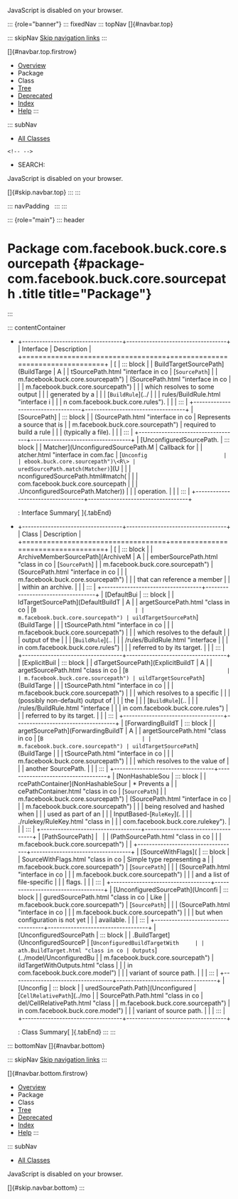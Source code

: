 <div>

JavaScript is disabled on your browser.

</div>

::: {role="banner"}
::: fixedNav
::: topNav
[]{#navbar.top}

::: skipNav
[Skip navigation links](#skip.navbar.top "Skip navigation links")
:::

[]{#navbar.top.firstrow}

-   [Overview](../../../../../index.html)
-   Package
-   Class
-   [Tree](package-tree.html)
-   [Deprecated](../../../../../deprecated-list.html)
-   [Index](../../../../../index-all.html)
-   [Help](../../../../../help-doc.html)
:::

::: subNav
-   [All Classes](../../../../../allclasses.html)

```{=html}
<!-- -->
```
-   SEARCH:

<div>

<div>

JavaScript is disabled on your browser.

</div>

</div>

[]{#skip.navbar.top}
:::
:::

::: navPadding
 
:::
:::

::: {role="main"}
::: header
# Package com.facebook.buck.core.sourcepath {#package-com.facebook.buck.core.sourcepath .title title="Package"}
:::

::: contentContainer
-   +-----------------------------------+-----------------------------------+
    | Interface                         | Description                       |
    +===================================+===================================+
    | [                                 | ::: block                         |
    | BuildTargetSourcePath](BuildTarge | A                                 |
    | tSourcePath.html "interface in co | [`SourcePath`]                    |
    | m.facebook.buck.core.sourcepath") | (SourcePath.html "interface in co |
    |                                   | m.facebook.buck.core.sourcepath") |
    |                                   | which resolves to some output     |
    |                                   | generated by a                    |
    |                                   | [`BuildRule`](../                 |
    |                                   | rules/BuildRule.html "interface i |
    |                                   | n com.facebook.buck.core.rules"). |
    |                                   | :::                               |
    +-----------------------------------+-----------------------------------+
    | [SourcePath]                      | ::: block                         |
    | (SourcePath.html "interface in co | Represents a source that is       |
    | m.facebook.buck.core.sourcepath") | required to build a rule          |
    |                                   | (typically a file).               |
    |                                   | :::                               |
    +-----------------------------------+-----------------------------------+
    | [UnconfiguredSourcePath.          | ::: block                         |
    | Matcher](UnconfiguredSourcePath.M | Callback for                      |
    | atcher.html "interface in com.fac | [`Unconfig                        |
    | ebook.buck.core.sourcepath")\<R\> | uredSourcePath.match(Matcher)`](U |
    |                                   | nconfiguredSourcePath.html#match( |
    |                                   | com.facebook.buck.core.sourcepath |
    |                                   | .UnconfiguredSourcePath.Matcher)) |
    |                                   | operation.                        |
    |                                   | :::                               |
    +-----------------------------------+-----------------------------------+

    : Interface Summary[ ]{.tabEnd}

-   +-----------------------------------+-----------------------------------+
    | Class                             | Description                       |
    +===================================+===================================+
    | [                                 | ::: block                         |
    | ArchiveMemberSourcePath](ArchiveM | A                                 |
    | emberSourcePath.html "class in co | [`SourcePath`]                    |
    | m.facebook.buck.core.sourcepath") | (SourcePath.html "interface in co |
    |                                   | m.facebook.buck.core.sourcepath") |
    |                                   | that can reference a member       |
    |                                   | within an archive.                |
    |                                   | :::                               |
    +-----------------------------------+-----------------------------------+
    | [DefaultBui                       | ::: block                         |
    | ldTargetSourcePath](DefaultBuildT | A                                 |
    | argetSourcePath.html "class in co | [`B                               |
    | m.facebook.buck.core.sourcepath") | uildTargetSourcePath`](BuildTarge |
    |                                   | tSourcePath.html "interface in co |
    |                                   | m.facebook.buck.core.sourcepath") |
    |                                   | which resolves to the default     |
    |                                   | output of the                     |
    |                                   | [`BuildRule`](..                  |
    |                                   | /rules/BuildRule.html "interface  |
    |                                   | in com.facebook.buck.core.rules") |
    |                                   | referred to by its target.        |
    |                                   | :::                               |
    +-----------------------------------+-----------------------------------+
    | [ExplicitBuil                     | ::: block                         |
    | dTargetSourcePath](ExplicitBuildT | A                                 |
    | argetSourcePath.html "class in co | [`B                               |
    | m.facebook.buck.core.sourcepath") | uildTargetSourcePath`](BuildTarge |
    |                                   | tSourcePath.html "interface in co |
    |                                   | m.facebook.buck.core.sourcepath") |
    |                                   | which resolves to a specific      |
    |                                   | (possibly non-default) output of  |
    |                                   | the                               |
    |                                   | [`BuildRule`](..                  |
    |                                   | /rules/BuildRule.html "interface  |
    |                                   | in com.facebook.buck.core.rules") |
    |                                   | referred to by its target.        |
    |                                   | :::                               |
    +-----------------------------------+-----------------------------------+
    | [ForwardingBuildT                 | ::: block                         |
    | argetSourcePath](ForwardingBuildT | A                                 |
    | argetSourcePath.html "class in co | [`B                               |
    | m.facebook.buck.core.sourcepath") | uildTargetSourcePath`](BuildTarge |
    |                                   | tSourcePath.html "interface in co |
    |                                   | m.facebook.buck.core.sourcepath") |
    |                                   | which resolves to the value of    |
    |                                   | another SourcePath.               |
    |                                   | :::                               |
    +-----------------------------------+-----------------------------------+
    | [NonHashableSou                   | ::: block                         |
    | rcePathContainer](NonHashableSour | \* Prevents a                     |
    | cePathContainer.html "class in co | [`SourcePath`]                    |
    | m.facebook.buck.core.sourcepath") | (SourcePath.html "interface in co |
    |                                   | m.facebook.buck.core.sourcepath") |
    |                                   | being resolved and hashed when    |
    |                                   | used as part of an                |
    |                                   | InputBased-[`RuleKey`](.          |
    |                                   | ./rulekey/RuleKey.html "class in  |
    |                                   | com.facebook.buck.core.rulekey"). |
    |                                   | :::                               |
    +-----------------------------------+-----------------------------------+
    | [PathSourcePath]                  |                                   |
    | (PathSourcePath.html "class in co |                                   |
    | m.facebook.buck.core.sourcepath") |                                   |
    +-----------------------------------+-----------------------------------+
    | [SourceWithFlags](                | ::: block                         |
    | SourceWithFlags.html "class in co | Simple type representing a        |
    | m.facebook.buck.core.sourcepath") | [`SourcePath`]                    |
    |                                   | (SourcePath.html "interface in co |
    |                                   | m.facebook.buck.core.sourcepath") |
    |                                   | and a list of file-specific       |
    |                                   | flags.                            |
    |                                   | :::                               |
    +-----------------------------------+-----------------------------------+
    | [UnconfiguredSourcePath](Unconfi  | ::: block                         |
    | guredSourcePath.html "class in co | Like                              |
    | m.facebook.buck.core.sourcepath") | [`SourcePath`]                    |
    |                                   | (SourcePath.html "interface in co |
    |                                   | m.facebook.buck.core.sourcepath") |
    |                                   | but when configuration is not yet |
    |                                   | available.                        |
    |                                   | :::                               |
    +-----------------------------------+-----------------------------------+
    | [UnconfiguredSourcePath           | ::: block                         |
    | .BuildTarget](UnconfiguredSourceP | [`UnconfiguredBuildTargetWith     |
    | ath.BuildTarget.html "class in co | Outputs`](../model/UnconfiguredBu |
    | m.facebook.buck.core.sourcepath") | ildTargetWithOutputs.html "class  |
    |                                   | in com.facebook.buck.core.model") |
    |                                   | variant of source path.           |
    |                                   | :::                               |
    +-----------------------------------+-----------------------------------+
    | [Unconfig                         | ::: block                         |
    | uredSourcePath.Path](Unconfigured | [`CellRelativePath`](../mo        |
    | SourcePath.Path.html "class in co | del/CellRelativePath.html "class  |
    | m.facebook.buck.core.sourcepath") | in com.facebook.buck.core.model") |
    |                                   | variant of source path.           |
    |                                   | :::                               |
    +-----------------------------------+-----------------------------------+

    : Class Summary[ ]{.tabEnd}
:::
:::

::: bottomNav
[]{#navbar.bottom}

::: skipNav
[Skip navigation links](#skip.navbar.bottom "Skip navigation links")
:::

[]{#navbar.bottom.firstrow}

-   [Overview](../../../../../index.html)
-   Package
-   Class
-   [Tree](package-tree.html)
-   [Deprecated](../../../../../deprecated-list.html)
-   [Index](../../../../../index-all.html)
-   [Help](../../../../../help-doc.html)
:::

::: subNav
-   [All Classes](../../../../../allclasses.html)

<div>

<div>

JavaScript is disabled on your browser.

</div>

</div>

[]{#skip.navbar.bottom}
:::
